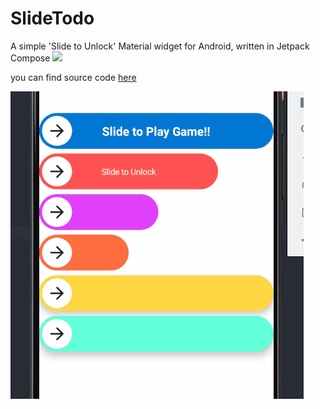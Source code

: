 # SlideTodo
A simple 'Slide to Unlock' Material widget for Android, written in Jetpack Compose
[![](https://jitpack.io/v/Nthily/SlideTodo.svg)](https://jitpack.io/#Nthily/SlideTodo)

you can find source code [here](https://github.com/Nthily/SlideTodo/blob/main/slidetodo/src/main/java/com/github/nthily/slidetodo/SlideTodo.kt)

![](demoo.gif)
